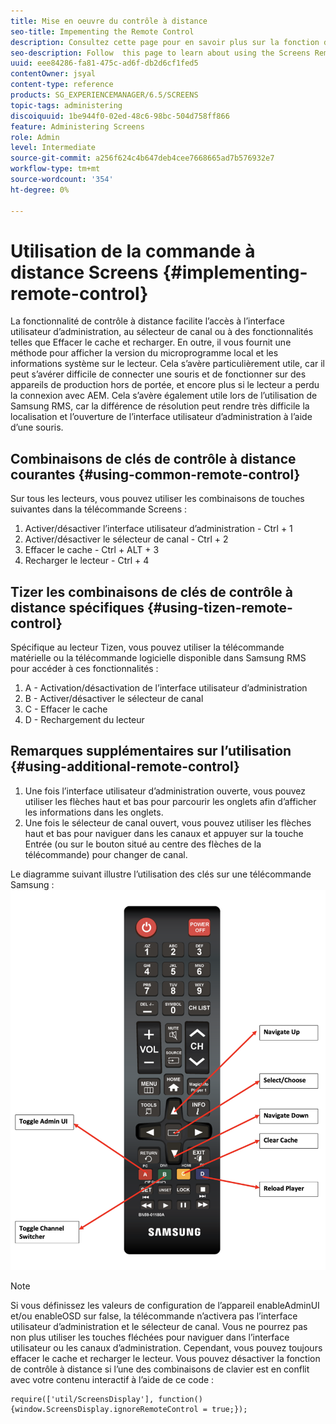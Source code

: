 ```yaml
---
title: Mise en oeuvre du contrôle à distance
seo-title: Impementing the Remote Control
description: Consultez cette page pour en savoir plus sur la fonction de contrôle à distance de Screens.
seo-description: Follow  this page to learn about using the Screens Remote Control Feature.
uuid: eee84286-fa81-475c-ad6f-db2d6cf1fed5
contentOwner: jsyal
content-type: reference
products: SG_EXPERIENCEMANAGER/6.5/SCREENS
topic-tags: administering
discoiquuid: 1be944f0-02ed-48c6-98bc-504d758ff866
feature: Administering Screens
role: Admin
level: Intermediate
source-git-commit: a256f624c4b647deb4cee7668665ad7b576932e7
workflow-type: tm+mt
source-wordcount: '354'
ht-degree: 0%

---
```


# Utilisation de la commande à distance Screens  {#implementing-remote-control}

La fonctionnalité de contrôle à distance facilite l’accès à l’interface utilisateur d’administration, au sélecteur de canal ou à des fonctionnalités telles que Effacer le cache et recharger. En outre, il vous fournit une méthode pour afficher la version du microprogramme local et les informations système sur le lecteur. Cela s’avère particulièrement utile, car il peut s’avérer difficile de connecter une souris et de fonctionner sur des appareils de production hors de portée, et encore plus si le lecteur a perdu la connexion avec AEM. Cela s’avère également utile lors de l’utilisation de Samsung RMS, car la différence de résolution peut rendre très difficile la localisation et l’ouverture de l’interface utilisateur d’administration à l’aide d’une souris.

## Combinaisons de clés de contrôle à distance courantes {#using-common-remote-control}

Sur tous les lecteurs, vous pouvez utiliser les combinaisons de touches suivantes dans la télécommande Screens :

1. Activer/désactiver l’interface utilisateur d’administration - Ctrl + 1
1. Activer/désactiver le sélecteur de canal - Ctrl + 2
1. Effacer le cache - Ctrl + ALT + 3
1. Recharger le lecteur - Ctrl + 4

## Tizer les combinaisons de clés de contrôle à distance spécifiques {#using-tizen-remote-control}

Spécifique au lecteur Tizen, vous pouvez utiliser la télécommande matérielle ou la télécommande logicielle disponible dans Samsung RMS pour accéder à ces fonctionnalités :

1. A - Activation/désactivation de l’interface utilisateur d’administration
1. B - Activer/désactiver le sélecteur de canal
1. C - Effacer le cache
1. D - Rechargement du lecteur

## Remarques supplémentaires sur l’utilisation {#using-additional-remote-control}

1. Une fois l’interface utilisateur d’administration ouverte, vous pouvez utiliser les flèches haut et bas pour parcourir les onglets afin d’afficher les informations dans les onglets.
1. Une fois le sélecteur de canal ouvert, vous pouvez utiliser les flèches haut et bas pour naviguer dans les canaux et appuyer sur la touche Entrée (ou sur le bouton situé au centre des flèches de la télécommande) pour changer de canal.

Le diagramme suivant illustre l’utilisation des clés sur une télécommande Samsung :
![image](assets/tizen/remote.png)

>[!NOTE]
>Si vous définissez les valeurs de configuration de l’appareil enableAdminUI et/ou enableOSD sur false, la télécommande n’activera pas l’interface utilisateur d’administration et le sélecteur de canal. Vous ne pourrez pas non plus utiliser les touches fléchées pour naviguer dans l’interface utilisateur ou les canaux d’administration. Cependant, vous pouvez toujours effacer le cache et recharger le lecteur. Vous pouvez désactiver la fonction de contrôle à distance si l’une des combinaisons de clavier est en conflit avec votre contenu interactif à l’aide de ce code :

```
require(['util/ScreensDisplay'], function() {window.ScreensDisplay.ignoreRemoteControl = true;}); 
```
